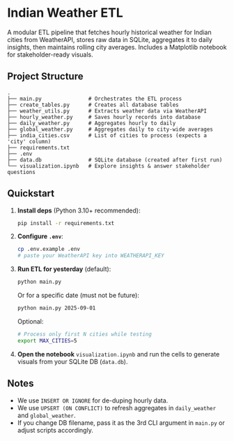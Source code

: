 # Indian Weather ETL

A modular ETL pipeline that fetches hourly historical weather for Indian cities from WeatherAPI, stores raw data in SQLite, aggregates it to daily insights, then maintains rolling city averages. Includes a Matplotlib notebook for stakeholder-ready visuals.

## Project Structure

```
.
├── main.py               # Orchestrates the ETL process
├── create_tables.py      # Creates all database tables
├── weather_utils.py      # Extracts weather data via WeatherAPI
├── hourly_weather.py     # Saves hourly records into database
├── daily_weather.py      # Aggregates hourly to daily
├── global_weather.py     # Aggregates daily to city-wide averages
├── india_cities.csv      # List of cities to process (expects a 'city' column)
├── requirements.txt
├── .env
├── data.db               # SQLite database (created after first run)
└── visualization.ipynb   # Explore insights & answer stakeholder questions
```

## Quickstart

1. **Install deps** (Python 3.10+ recommended):
   ```bash
   pip install -r requirements.txt
   ```

2. **Configure `.env`**:
   ```bash
   cp .env.example .env
   # paste your WeatherAPI key into WEATHERAPI_KEY
   ```

3. **Run ETL for yesterday** (default):
   ```bash
   python main.py
   ```

   Or for a specific date (must not be future):
   ```bash
   python main.py 2025-09-01
   ```

   Optional:
   ```bash
   # Process only first N cities while testing
   export MAX_CITIES=5
   ```

4. **Open the notebook** `visualization.ipynb` and run the cells to generate visuals from your SQLite DB (`data.db`).

## Notes
- We use `INSERT OR IGNORE` for de-duping hourly data.
- We use `UPSERT (ON CONFLICT)` to refresh aggregates in `daily_weather` and `global_weather`.
- If you change DB filename, pass it as the 3rd CLI argument in `main.py` or adjust scripts accordingly.
